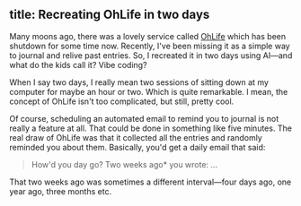 title: Recreating OhLife in two days
---

Many moons ago, there was a lovely service called [OhLife](https://www.ycombinator.com/companies/ohlife) which has been shutdown for some time now. Recently, I've been missing it as a simple way to journal and relive past entries. So, I recreated it in two days using AI—and what do the kids call it? Vibe coding?

When I say two days, I really mean two sessions of sitting down at my computer for maybe an hour or two. Which is quite remarkable. I mean, the concept of OhLife isn't too complicated, but still, pretty cool.

Of course, scheduling an automated email to remind you to journal is not really a feature at all. That could be done in something like five minutes. The real draw of OhLife was that it collected all the entries and randomly reminded you about them. Basically, you'd get a daily email that said:

> How'd you day go?
> Two weeks ago* you wrote: ...

That two weeks ago was sometimes a different interval—four days ago, one year ago, three months etc. 
